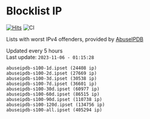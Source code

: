 # Blocklist IP

[![Hits](https://hits.seeyoufarm.com/api/count/incr/badge.svg?url=https%3A%2F%2Fgithub.com%2Fborestad%2Fblocklist-ip%2F&count_bg=%2379C83D&title_bg=%23555555&icon=&icon_color=%23E7E7E7&title=hits&edge_flat=false)](https://hits.seeyoufarm.com)  ![CI](https://img.shields.io/github/workflow/status/borestad/blocklist-ip/CI?style=flat-square)

Lists with worst IPv4 offenders, provided by [AbuseIPDB](https://www.abuseipdb.com/)

<!-- FOOTER-PLACEHOLDER -->
Updated every 5 hours<br>
Last update: `2023-11-06 - 01:15:28`
```
abuseipdb-s100-1d.ipset (24408 ip)
abuseipdb-s100-2d.ipset (27669 ip)
abuseipdb-s100-3d.ipset (30538 ip)
abuseipdb-s100-7d.ipset (36601 ip)
abuseipdb-s100-30d.ipset (60977 ip)
abuseipdb-s100-60d.ipset (86515 ip)
abuseipdb-s100-90d.ipset (110738 ip)
abuseipdb-s100-120d.ipset (134756 ip)
abuseipdb-s100-all.ipset (405294 ip)
```
